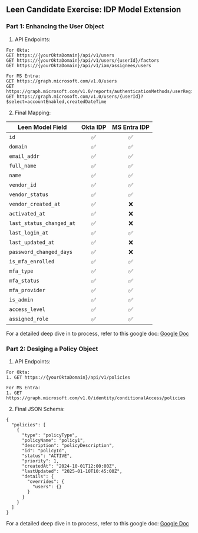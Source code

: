 ## Leen Candidate Exercise: IDP Model Extension

### Part 1: Enhancing the User Object

1. API Endpoints:
```
For Okta:
GET https://{yourOktaDomain}/api/v1/users
GET https://{yourOktaDomain}/api/v1/users/{userId}/factors
GET https://{yourOktaDomain}/api/v1/iam/assignees/users

For MS Entra:
GET https://graph.microsoft.com/v1.0/users
GET https://graph.microsoft.com/v1.0/reports/authenticationMethods/userRegistrationDetails/{userId}
GET https://graph.microsoft.com/v1.0/users/{userId}?$select=accountEnabled,createdDateTime

```
2. Final Mapping:

| Leen Model Field           | Okta IDP | MS Entra IDP |
|----------------------------|:--------:|:------------:|
| `id`                       | ✅       | ✅           |
| `domain`                   | ✅       | ✅           |
| `email_addr`               | ✅       | ✅           |
| `full_name`                | ✅       | ✅           |
| `name`                     | ✅       | ✅           |
| `vendor_id`                | ✅       | ✅           |
| `vendor_status`            | ✅       | ✅           |
| `vendor_created_at`        | ✅       | ❌           |
| `activated_at`             | ✅       | ❌           |
| `last_status_changed_at`   | ✅       | ❌           |
| `last_login_at`            | ✅       | ✅           |
| `last_updated_at`          | ✅       | ❌           |
| `password_changed_days`    | ✅       | ❌           |
| `is_mfa_enrolled`          | ✅       | ✅           |
| `mfa_type`                 | ✅       | ✅           |
| `mfa_status`               | ✅       | ✅           |
| `mfa_provider`             | ✅       | ✅           |
| `is_admin`                 | ✅       | ✅           |
| `access_level`             | ✅       | ✅           |
| `assigned_role`            | ✅       | ✅           |


For a detailed deep dive in to process, refer to this google doc: [Google Doc](https://docs.google.com/document/d/1msJhx4C_EoU7_iprS4mwE67q3YukB8T95tBfBf_dz9Q/edit?usp=sharing)

### Part 2: Desiging a Policy Object

1. API Endpoints:

```
For Okta:
1. GET https://{yourOktaDomain}/api/v1/policies

For MS Entra:
1. GET https://graph.microsoft.com/v1.0/identity/conditionalAccess/policies

```

2. Final JSON Schema:

```
{
  "policies": [
    { 
      "type": "policyType",
      "policyName": "policy1",
      "description": "policyDescription",
      "id": "policyId",
      "status": "ACTIVE",
      "priority": 1,
      "createdAt": "2024-10-01T12:00:00Z",
      "lastUpdated": "2025-01-10T10:45:00Z",
      "details": {
        "overrides": {
          "users": {}
        }
      }
    }
  ]
}

```

For a detailed deep dive in to process, refer to this google doc: [Google Doc](https://docs.google.com/document/d/1msJhx4C_EoU7_iprS4mwE67q3YukB8T95tBfBf_dz9Q/edit?usp=sharing)

